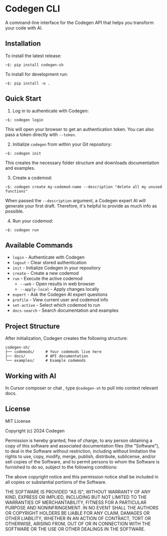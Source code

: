 # Codegen CLI

A command-line interface for the Codegen API that helps you transform your code with AI.

## Installation

To install the latest release:

```
~$: pip install codegen-sh
```

To install for development run:

```
~$: pip install -e .
```

## Quick Start

1. Log in to authenticate with Codegen:

```
~$: codegen login
```

This will open your browser to get an authentication token. You can also pass a token directly with `--token`.

2. Initialize `codegen` from within your Git repository:

```
~$: codegen init
```

This creates the necessary folder structure and downloads documentation and examples.

3. Create a codemod:

```
~$: codegen create my-codemod-name --description "delete all my unused functions"
```

When passed the `--description` argument, a Codegen expert AI will generate your first draft. Therefore, it's helpful to provide as much info as possible.

4. Run your codemod:

```
~$: codegen run
```

## Available Commands

- `login` - Authenticate with Codegen
- `logout` - Clear stored authentication
- `init` - Initialize Codegen in your repository
- `create` - Create a new codemod
- `run` - Execute the active codemod
  - `--web` - Open results in web browser
  - `--apply-local` - Apply changes locally
- `expert` - Ask the Codegen AI expert questions
- `profile` - View current user and codemod info
- `set-active` - Select which codemod to run
- `docs-search` - Search documentation and examples

## Project Structure

After initialization, Codegen creates the following structure:

```
codegen-sh/
├── codemods/     # Your codemods live here
├── docs/         # API documentation
└── examples/     # Example codemods
```

## Working with AI

In Cursor composer or chat , type `@codegen-sh` to pull into context relevant docs.

## License

MIT License

Copyright (c) 2024 Codegen

Permission is hereby granted, free of charge, to any person obtaining a copy
of this software and associated documentation files (the "Software"), to deal
in the Software without restriction, including without limitation the rights
to use, copy, modify, merge, publish, distribute, sublicense, and/or sell
copies of the Software, and to permit persons to whom the Software is
furnished to do so, subject to the following conditions:

The above copyright notice and this permission notice shall be included in all
copies or substantial portions of the Software.

THE SOFTWARE IS PROVIDED "AS IS", WITHOUT WARRANTY OF ANY KIND, EXPRESS OR
IMPLIED, INCLUDING BUT NOT LIMITED TO THE WARRANTIES OF MERCHANTABILITY,
FITNESS FOR A PARTICULAR PURPOSE AND NONINFRINGEMENT. IN NO EVENT SHALL THE
AUTHORS OR COPYRIGHT HOLDERS BE LIABLE FOR ANY CLAIM, DAMAGES OR OTHER
LIABILITY, WHETHER IN AN ACTION OF CONTRACT, TORT OR OTHERWISE, ARISING FROM,
OUT OF OR IN CONNECTION WITH THE SOFTWARE OR THE USE OR OTHER DEALINGS IN THE
SOFTWARE.
